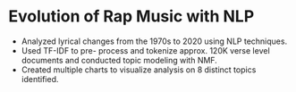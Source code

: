 # Evolution of Rap Music with NLP
- Analyzed lyrical changes from the 1970s to 2020 using NLP techniques. 
- Used TF-IDF to pre- process and tokenize approx. 120K verse level documents and conducted topic modeling with NMF. 
- Created multiple charts to visualize analysis on 8 distinct topics identified.
